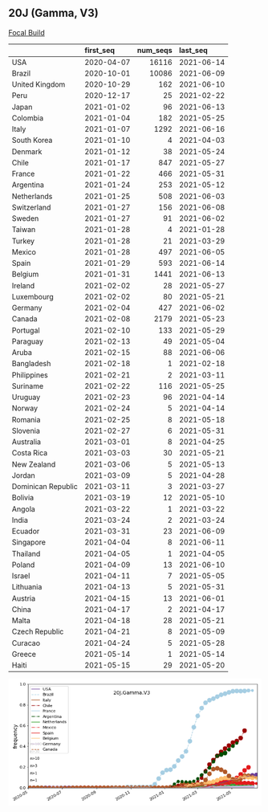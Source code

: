 

## 20J (Gamma, V3)
[Focal Build](https://nextstrain.org/groups/neherlab/ncov/20J.Gamma.V3)

|                    | first_seq   |   num_seqs | last_seq   |
|:-------------------|:------------|-----------:|:-----------|
| USA                | 2020-04-07  |      16116 | 2021-06-14 |
| Brazil             | 2020-10-01  |      10086 | 2021-06-09 |
| United Kingdom     | 2020-10-29  |        162 | 2021-06-10 |
| Peru               | 2020-12-17  |         25 | 2021-02-22 |
| Japan              | 2021-01-02  |         96 | 2021-06-13 |
| Colombia           | 2021-01-04  |        182 | 2021-05-25 |
| Italy              | 2021-01-07  |       1292 | 2021-06-16 |
| South Korea        | 2021-01-10  |          4 | 2021-04-03 |
| Denmark            | 2021-01-12  |         38 | 2021-05-24 |
| Chile              | 2021-01-17  |        847 | 2021-05-27 |
| France             | 2021-01-22  |        466 | 2021-05-31 |
| Argentina          | 2021-01-24  |        253 | 2021-05-12 |
| Netherlands        | 2021-01-25  |        508 | 2021-06-03 |
| Switzerland        | 2021-01-27  |        156 | 2021-06-08 |
| Sweden             | 2021-01-27  |         91 | 2021-06-02 |
| Taiwan             | 2021-01-28  |          4 | 2021-01-28 |
| Turkey             | 2021-01-28  |         21 | 2021-03-29 |
| Mexico             | 2021-01-28  |        497 | 2021-06-05 |
| Spain              | 2021-01-29  |        593 | 2021-06-14 |
| Belgium            | 2021-01-31  |       1441 | 2021-06-13 |
| Ireland            | 2021-02-02  |         28 | 2021-05-27 |
| Luxembourg         | 2021-02-02  |         80 | 2021-05-21 |
| Germany            | 2021-02-04  |        427 | 2021-06-02 |
| Canada             | 2021-02-08  |       2179 | 2021-05-23 |
| Portugal           | 2021-02-10  |        133 | 2021-05-29 |
| Paraguay           | 2021-02-13  |         49 | 2021-05-04 |
| Aruba              | 2021-02-15  |         88 | 2021-06-06 |
| Bangladesh         | 2021-02-18  |          1 | 2021-02-18 |
| Philippines        | 2021-02-21  |          2 | 2021-03-11 |
| Suriname           | 2021-02-22  |        116 | 2021-05-25 |
| Uruguay            | 2021-02-23  |         96 | 2021-04-14 |
| Norway             | 2021-02-24  |          5 | 2021-04-14 |
| Romania            | 2021-02-25  |          8 | 2021-05-18 |
| Slovenia           | 2021-02-27  |          6 | 2021-05-31 |
| Australia          | 2021-03-01  |          8 | 2021-04-25 |
| Costa Rica         | 2021-03-03  |         30 | 2021-05-21 |
| New Zealand        | 2021-03-06  |          5 | 2021-05-13 |
| Jordan             | 2021-03-09  |          5 | 2021-04-28 |
| Dominican Republic | 2021-03-11  |          3 | 2021-03-27 |
| Bolivia            | 2021-03-19  |         12 | 2021-05-10 |
| Angola             | 2021-03-22  |          1 | 2021-03-22 |
| India              | 2021-03-24  |          2 | 2021-03-24 |
| Ecuador            | 2021-03-31  |         23 | 2021-06-09 |
| Singapore          | 2021-04-04  |          8 | 2021-06-11 |
| Thailand           | 2021-04-05  |          1 | 2021-04-05 |
| Poland             | 2021-04-09  |         13 | 2021-06-10 |
| Israel             | 2021-04-11  |          7 | 2021-05-05 |
| Lithuania          | 2021-04-13  |          5 | 2021-05-31 |
| Austria            | 2021-04-15  |         13 | 2021-06-01 |
| China              | 2021-04-17  |          2 | 2021-04-17 |
| Malta              | 2021-04-18  |         28 | 2021-05-21 |
| Czech Republic     | 2021-04-21  |          8 | 2021-05-09 |
| Curacao            | 2021-04-24  |          5 | 2021-05-28 |
| Greece             | 2021-05-14  |          1 | 2021-05-14 |
| Haiti              | 2021-05-15  |         29 | 2021-05-20 |

![Overall trends 20J.Gamma.V3](/overall_trends_figures/overall_trends_20J.Gamma.V3.png)